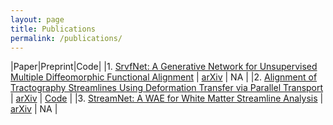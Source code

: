 ```yaml
---
layout: page
title: Publications
permalink: /publications/
---
```


|Paper|Preprint|Code|
|1. [SrvfNet: A Generative Network for Unsupervised Multiple Diffeomorphic Functional Alignment][srvf] | [arXiv][arxiv_srvf] | NA |
|2. [Alignment of Tractography Streamlines Using Deformation Transfer via Parallel Transport][align] | [arXiv][arxiv_align] | [Code][code_align] |
|3. [StreamNet: A WAE for White Matter Streamline Analysis][stream] | [arXiv][arxiv_stream] | NA |

[align]: https://link.springer.com/chapter/10.1007/978-3-030-87615-9_9
[arxiv_align]: https://arxiv.org/abs/2108.03697
[code_align]: https://github.com/drewrl3v/Streamline-Registration-via-Parallel-Transport

[stream]: https://proceedings.mlr.press/v194/lizarraga22a.html
[arxiv_stream]: https://arxiv.org/abs/2209.01498

[srvf]: https://ieeexplore.ieee.org/document/9522855
[arxiv_srvf]: https://arxiv.org/abs/2104.13449

